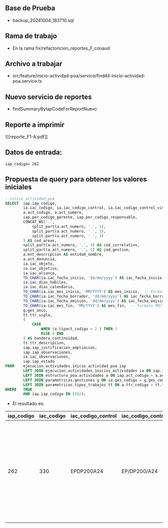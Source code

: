 ## Base de Prueba
- backup_20241004_183710.sql
## Rama de trabajo
- En la rama fix/refactoricion_reportes_F_conaud
## Archivo a trabajar
- src/feature/inicio-actividad-poa/service/findAll-inicio-actividad-poa.service.ts
## Nuevo servicio de reportes
- findSummaryByIapCodeForReportNuevo
## Reporte a imprimir
![[reporte_F1-A.pdf]]
## Datos de entrada:
```
iap_codigo= 262
```
## Propuesta de query para obtener los valores iniciales
```sql
--inicio_actividad_poa
SELECT  iap.iap_codigo,
        ia.iac_codigo, ia.iac_codigo_control, ia.iac_codigo_control_vista,
        a.act_codigo, a.act_numero,
        iap.per_codigo_gerente, iap.per_codigo_responsable,
        CONCAT_WS('.', 
            split_part(a.act_numero, '.', 1),
            split_part(a.act_numero, '.', 2),
            split_part(a.act_numero, '.', 3)
        ) AS cod_areas,
        split_part(a.act_numero, '.', 4) AS cod_correlativo,
        split_part(a.act_numero, '.', 5) AS cod_gestion,
        a.ent_descripcion AS entidad_nombre,
        a.act_denuncia,
        ia.iac_objeto,
        ia.iac_objetivo,
        ia.iac_alcance,
        TO_CHAR(ia.iac_fecha_inicio, 'dd/mm/yyyy') AS iac_fecha_inicio,
        ia.iac_dias_habiles,
        ia.iac_dias_calendario,
        TO_CHAR(ia.iac_mes_inicio, 'MM/YYYY') AS mes_inicio,  -- Formato MM/YYYY
        TO_CHAR(ia.iac_fecha_borrador, 'dd/mm/yyyy') AS iac_fecha_borrador,
        TO_CHAR(ia.iac_fecha_emision, 'dd/mm/yyyy') AS iac_fecha_emision,
        TO_CHAR(ia.iac_mes_fin, 'MM/YYYY') AS mes_fin,  -- Formato MM/YYYY
        g.ges_anio,
        tt.ttr_sigla,
        (
        	CASE
	        	WHEN (a.tipact_codigo = 2 ) THEN 1
	        	ELSE 0 END
        ) AS bandera_continuidad,
        tt.ttr_descripcion, 
        iap.iap_justificacion_ampliacion,
        iap.iap_observaciones,
        ia.iac_observaciones, 
        iap.iap_estado
FROM    ejecucion_actividades.inicio_actividad_poa iap
        LEFT JOIN ejecucion_actividades.inicios_actividades ia ON iap.iac_codigo = ia.iac_codigo
        LEFT JOIN estructura_poa.actividades a ON iap.act_codigo = a.act_codigo
        LEFT JOIN parametricas.gestiones g ON ia.ges_codigo = g.ges_codigo
        LEFT JOIN parametricas.tipos_trabajos tt ON a.ttr_codigo = tt.ttr_codigo 
WHERE   TRUE
        AND iap.iap_codigo IN (262);
```
- El resultado es:

|iap_codigo|iac_codigo|iac_codigo_control|iac_codigo_control_vista|act_codigo|act_numero|per_codigo_gerente|per_codigo_responsable|cod_areas|cod_correlativo|cod_gestion|entidad_nombre|act_denuncia|iac_objeto|iac_objetivo|iac_alcance|iac_fecha_inicio|iac_dias_habiles|iac_dias_calendario|mes_inicio|iac_fecha_borrador|iac_fecha_emision|mes_fin|ges_anio|ttr_sigla|bandera_continuidad|ttr_descripcion|iap_justificacion_ampliacion|iap_observaciones|iac_observaciones|iap_estado|
|----------|----------|------------------|------------------------|----------|----------|------------------|----------------------|---------|---------------|-----------|--------------|------------|----------|------------|-----------|----------------|----------------|-------------------|----------|------------------|-----------------|-------|--------|---------|-------------------|---------------|----------------------------|-----------------|-----------------|----------|
|262|330|EPDP200A24|EP/DP200/A24|2068|510.1602.25.2.24|401|240|510.1602.25|2|24|||EL INFORME DE CONFIABILIDAD DE REGISTROS, INFORME DE CONFIABILIDAD DE ESTADOS FINANCIEROS Y PAPELES DE TRABAJO DE AUDITORÍA DE CONFIABILIDAD DE REGISTROS Y ESTADOS FINANCIEROS EN LO QUE CORRESPONDA|EVALUAR SI LOS INFORMES DE AUDITORÍA DE CONFIABILIDAD DE REGISTROS Y ESTADOS FINANCIEROS SE AJUSTAN A LAS NORMAS DE AUDITORÍA DE CONFIABILIDAD DE REGISTROS Y ESTADOS FINANCIEROS|AL 31 DE DICIEMBRE DE 2023|20/03/2024|30|42|04/2024|18/04/2024|03/05/2024|07/2024|2024|EVINF|0|EVALUACIÓN EEFF - UNIDADES DE AUDITORÍA INTERNA|PARA INCORPORAR HORAS A LA GERENTE DE ÁREA|||2|

